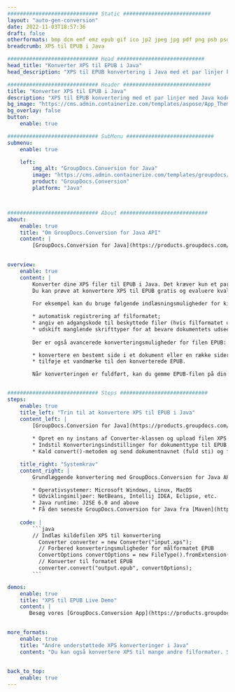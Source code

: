 ```yaml
---
############################# Static ############################
layout: "auto-gen-conversion"
date: 2022-11-03T18:57:36
draft: false
otherformats: bmp dcm emf emz epub gif ico jp2 jpeg jpg pdf png psb psd svg svgz tex tga tif tiff webp wmf wmz xps
breadcrumb: XPS til EPUB i Java

############################# Head ############################
head_title: "Konverter XPS til EPUB i Java"
head_description: "XPS til EPUB konvertering i Java med et par linjer kode. Konverter over 160 filformater ved hjælp af GroupDocs dokumentkonverterings-API for Java"

############################# Header ############################
title: "Konverter XPS til EPUB i Java"
description: "XPS til EPUB konvertering med et par linjer med Java kode"
bg_image: "https://cms.admin.containerize.com/templates/aspose/App_Themes/V3/images/bg/header1.png"
bg_overlay: false
button:
    enable: true

############################# SubMenu ############################
submenu:
    enable: true

    left:
        img_alt: "GroupDocs.Conversion for Java"
        image: "https://cms.admin.containerize.com/templates/groupdocs/images/product-logos/90x90-noborder/groupdocs-conversion-java.png"
        product: "GroupDocs.Conversion"
        platform: "Java"



############################# About ############################
about:
    enable: true
    title: "Om GroupDocs.Conversion for Java API"
    content: |
        [GroupDocs.Conversion for Java](https://products.groupdocs.com/conversion/java/) er en avanceret filformatkonverterings-API til konvertering mellem populære billed- og dokumentformater såsom Microsoft Office, OpenDocument, PDF, HTML, e-mail, CAD. og meget mere med blot et par linjer kode. Den native API registrerer automatisk formaterne af de originale dokumenter og tilbyder mange muligheder for at tilpasse de konverterede dokumenter. Sammen med funktionen til at udtrække information fra et dokument, understøtter den også caching af konverteringsresultaterne til den lokale disk som standard. Enhver form for cachelagring kan dog understøttes ved at implementere de passende grænseflader - Amazon S3, Dropbox, Google Drive, Windows Azure, Reddis eller andre.
    

overview:
    enable: true
    content: |
        Konverter dine XPS filer til EPUB i Java. Det kræver kun et par linjer med Java kode på enhver platform efter eget valg, såsom Windows, Linux, macOS.
        Du kan prøve at konvertere XPS til EPUB gratis og evaluere kvaliteten af ​​konverteringsresultaterne. Sammen med simple filkonverteringsscripts kan du prøve mere sofistikerede muligheder for at indlæse XPS-kildefilen og gemme EPUB-outputtet. 
        
        For eksempel kan du bruge følgende indlæsningsmuligheder for kilden XPS:

        * automatisk registrering af filformatet;
        * angiv en adgangskode til beskyttede filer (hvis filformatet understøtter det);
        * udskift manglende skrifttyper for at bevare dokumentets udseende.
        
        Der er også avancerede konverteringsmuligheder for filen EPUB:

        * konvertere en bestemt side i et dokument eller en række sider;
        * tilføje et vandmærke til den konverterede EPUB.

        Når konverteringen er fuldført, kan du gemme EPUB-filen på din lokale filsti eller på et tredjepartslager såsom FTP, Amazon S3, Google Drive, Dropbox osv. Bemærk venligst - for at konvertere XPS til EPUB, behøver du ikke installere yderligere software, såsom MS Office, Open Office, Adobe Acrobat Reader osv.


############################# Steps ############################
steps:
    enable: true
    title_left: "Trin til at konvertere XPS til EPUB i Java"
    content_left: |
        [GroupDocs.Conversion for Java](https://products.groupdocs.com/conversion/java/) giver udviklere mulighed for nemt at konvertere XPS fil til EPUB med et par linjer kode.
        
        * Opret en ny instans af Converter-klassen og upload filen XPS med den fulde sti
        * Indstil Konverteringsindstillinger for dokumenttype til EPUB
        * Kald convert()-metoden og send dokumentnavnet (fuld sti) og formatet (EPUB) som en parameter

    title_right: "Systemkrav"
    content_right: |
        Grundlæggende konvertering med GroupDocs.Conversion for Java API kan udføres med blot et par linjer kode. Vores API'er understøttes på alle større platforme og operativsystemer. Før du udfører koden nedenfor, skal du sørge for, at du har følgende forudsætninger installeret på dit system.

        * Operativsystemer: Microsoft Windows, Linux, MacOS
        * Udviklingsmiljøer: NetBeans, Intellij IDEA, Eclipse, etc.
        * Java runtime: J2SE 6.0 and above
        * Få den seneste GroupDocs.Conversion for Java fra [Maven](https://repository.groupdocs.com/webapp/#/artifacts/browse/tree/General/repo/com/groupdocs/groupdocs-conversion)
         
    code: |
        ```java    
        // Indlæs kildefilen XPS til konvertering
          Converter converter = new Converter("input.xps");
          // Forbered konverteringsmuligheder for målformatet EPUB
          ConvertOptions convertOptions = new FileType().fromExtension("epub").getConvertOptions();
          // Konverter til formatet EPUB
          converter.convert("output.epub", convertOptions);
        ```

demos:
    enable: true
    title: "XPS til EPUB Live Demo"
    content: |
       Besøg vores [GroupDocs.Conversion App](https://products.groupdocs.app/conversion/family) websted, og prøv XPS til EPUB konvertering nu. Den gratis demo har følgende fordele
          

more_formats:
    enable: true
    title: "Andre understøttede XPS konverteringer i Java"
    content: "Du kan også konvertere XPS til mange andre filformater. Se venligst listen nedenfor."
       
       
back_to_top:
    enable: true
---
```

